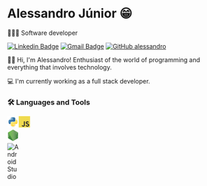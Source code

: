 # Alessandro Júnior 😁

👨🏻‍💻 Software developer

[![Linkedin Badge](https://img.shields.io/badge/-Alessandro%20J%C3%BAnior-6633cc?style=flat-square&logo=Linkedin&logoColor=white&link=https://www.linkedin.com/in/diego-schell-fernandes/)](https://www.linkedin.com/in/alessandrojr1998/) [![Gmail Badge](https://img.shields.io/badge/-alessandrojr1998@gmail.com-6633cc?style=flat-square&logo=Gmail&logoColor=white&link=mailto:alessandrojr1998@gmail.com)](mailto:alessandrojr1998@gmail.com) [![GitHub alessandro](https://img.shields.io/github/followers/alessandrojr1998?label=follow&style=social)](https://github.com/alessandrojr1998)

👋🏻 Hi, I'm Alessandro! Enthusiast of the world of programming and everything that involves technology.

💻 I'm currently working as a full stack developer.

### 🛠 Languages and Tools
<img align="left" alt="Python" width="26px" src="https://raw.githubusercontent.com/devicons/devicon/master/icons/python/python-original.svg" /> &nbsp;
<img align="left" alt="JavaScript" width="26px" src="https://raw.githubusercontent.com/github/explore/80688e429a7d4ef2fca1e82350fe8e3517d3494d/topics/javascript/javascript.png" /> &nbsp;
<!-- <img align="left" alt="AngularJs" width="26px" src="![image](https://user-images.githubusercontent.com/40740127/142564715-92761e5a-d515-448e-8fce-8e2108b6fbd3.png)" /> &nbsp; -->
<img align="left" alt="Node.js" width="26px" src="https://raw.githubusercontent.com/github/explore/80688e429a7d4ef2fca1e82350fe8e3517d3494d/topics/nodejs/nodejs.png" /> &nbsp;
<!-- <img align="left" alt="Java" width="26px" src="https://uxwing.com/wp-content/themes/uxwing/download/10-brands-and-social-media/android-studio.svg" /> &nbsp; -->
<!-- <img align="left" alt="React Native" width="26px" src="https://uxwing.com/wp-content/themes/uxwing/download/10-brands-and-social-media/android-studio.svg" /> &nbsp; -->
<img align="left" alt="Android Studio" width="26px" src="https://uxwing.com/wp-content/themes/uxwing/download/10-brands-and-social-media/android-studio.svg" /> &nbsp;
